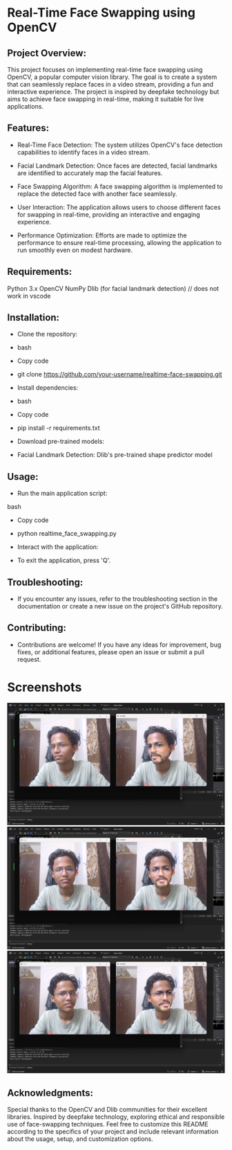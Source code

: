 # Real-Time Face Swapping using OpenCV
## Project Overview:
This project focuses on implementing real-time face swapping using OpenCV, a popular computer vision library. The goal is to create a system that can seamlessly replace faces in a video stream, providing a fun and interactive experience. The project is inspired by deepfake technology but aims to achieve face swapping in real-time, making it suitable for live applications.

## Features:
- Real-Time Face Detection: The system utilizes OpenCV's face detection capabilities to identify faces in a video stream.

- Facial Landmark Detection: Once faces are detected, facial landmarks are identified to accurately map the facial features.

- Face Swapping Algorithm: A face swapping algorithm is implemented to replace the detected face with another face seamlessly.

- User Interaction: The application allows users to choose different faces for swapping in real-time, providing an interactive and engaging experience.

- Performance Optimization: Efforts are made to optimize the performance to ensure real-time processing, allowing the application to run smoothly even on modest hardware.

## Requirements:
Python 3.x
OpenCV
NumPy
Dlib (for facial landmark detection) // does not work in vscode 
## Installation:
- Clone the repository:

- bash
- Copy code
- git clone https://github.com/your-username/realtime-face-swapping.git
- Install dependencies:

- bash
- Copy code
- pip install -r requirements.txt
- Download pre-trained models:

- Facial Landmark Detection: Dlib's pre-trained shape predictor model
## Usage:
- Run the main application script:

bash
- Copy code
- python realtime_face_swapping.py
- Interact with the application:


- To exit the application, press 'Q'.

## Troubleshooting:
- If you encounter any issues, refer to the troubleshooting section in the documentation or create a new issue on the project's GitHub repository.

## Contributing:
- Contributions are welcome! If you have any ideas for improvement, bug fixes, or additional features, please open an issue or submit a pull request.
# Screenshots
![Alt text](./ss1.png)
![Alt text](./ss2.png) ![Alt text](./ss3.png)

## Acknowledgments:
Special thanks to the OpenCV and Dlib communities for their excellent libraries.
Inspired by deepfake technology, exploring ethical and responsible use of face-swapping techniques.
Feel free to customize this README according to the specifics of your project and include relevant information about the usage, setup, and customization options.
